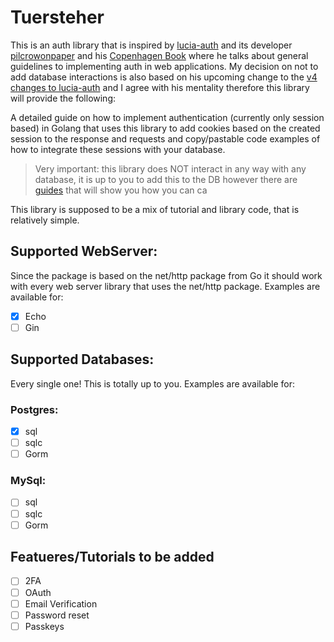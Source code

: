 # Tuersteher

This is an auth library that is inspired by [lucia-auth](https://lucia-auth.com/) 
and its developer [pilcrowonpaper](https://pilcrowonpaper.com/) and his [Copenhagen Book](https://thecopenhagenbook.com/)
where he talks about general guidelines to implementing auth in web applications. 
My decision on not to add database interactions is also based on his upcoming change to 
the [v4 changes to lucia-auth](https://github.com/lucia-auth/lucia/issues/1639) and I agree with his mentality 
therefore this library will provide the following:

A detailed guide on how to implement authentication (currently only session based) in Golang
that uses this library to add cookies based on the created session to the response and requests
and copy/pastable code examples of how to integrate these sessions with your database.

>Very important:
 this library does NOT interact in any way with any database, it is up to you to add this to the DB
 however there are [guides]() that will show you how you can ca

This library is supposed to be a mix of tutorial and library code, that is relatively simple.

## Supported WebServer:
Since the package is based on the net/http package from Go it should work with every web server 
library that uses the net/http package.
Examples are available for:

- [x] Echo
- [ ] Gin

## Supported Databases:
Every single one! This is totally up to you.
Examples are available for:

### Postgres:
- [x] sql
- [ ] sqlc
- [ ] Gorm

### MySql:
- [ ] sql
- [ ] sqlc
- [ ] Gorm

## Featueres/Tutorials to be added
- [ ] 2FA
- [ ] OAuth
- [ ] Email Verification
- [ ] Password reset
- [ ] Passkeys
